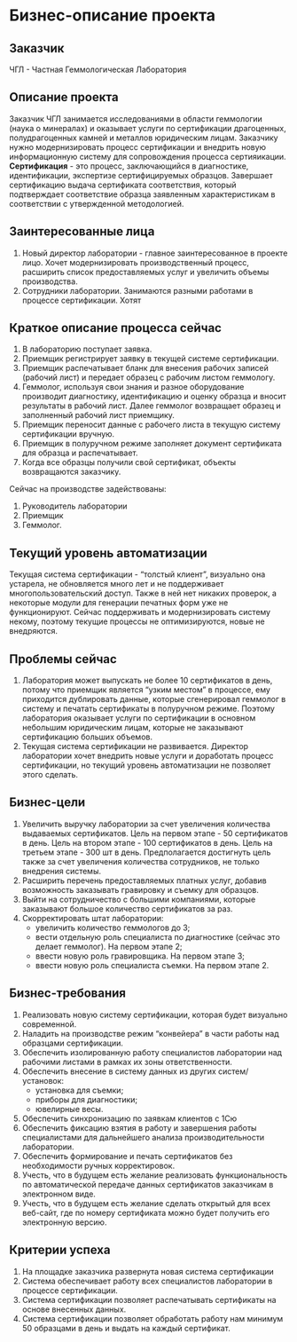 # Бизнес-описание проекта

## Заказчик

ЧГЛ - Частная Геммологическая Лаборатория

## Описание проекта

Заказчик ЧГЛ занимается исследованиями в области геммологии (наука о минералах) и оказывает услуги по сертификации драгоценных, полудрагоценных камней и металлов юридическим лицам. 
Заказчику нужно модернизировать процесс сертификации и внедрить новую информационную систему для сопровождения процесса сертияикации.
**Сертификация** - это процесс, заключающийся в диагностике, идентификации, экспертизе сертифицируемых образцов. Завершает сертификацию выдача сертификата соответствия, который подтверждает соответствие образца заявленным характеристикам в соответствии с утвержденной методологией.

## Заинтересованные лица

1. Новый директор лаборатории - главное заинтересованное в проекте лицо. Хочет модернизировать производственный процесс, расширить список предоставляемых услуг и увеличить объемы производства.
2. Сотрудники лаборатории. Занимаются разными работами в процессе сертификации. Хотят

## Краткое описание процесса сейчас

1. В лабораторию поступает заявка. 
2. Приемщик регистрирует заявку в текущей системе сертификации.
3. Приемщик распечатывает бланк для внесения рабочих записей (рабочий лист) и передает образец с рабочим листом геммологу.
4. Геммолог, используя свои знания и разное оборудование производит диагностику, идентификацию и оценку образца и вносит результаты в рабочий лист. Далее геммолог возвращает образец и заполненный рабочий лист приемщику.
5. Приемщик переносит данные с рабочего листа в текущую систему сертификации вручную.
6. Приемщик в полуручном режиме заполняет документ сертификата для образца и распечатывает.
7. Когда все образцы получили свой сертификат, объекты возвращаются заказчику.

Сейчас на производстве задействованы:
1. Руководитель лаборатории
2. Приемщик
3. Геммолог. 

## Текущий уровень автоматизации

Текущая система сертификации - “толстый клиент”, визуально она устарела, не обновляется много лет и не поддерживает многопользовательский доступ. Также в ней нет никаких проверок, а некоторые модули для генерации печатных форм уже не функционируют. Сейчас поддерживать и модернизировать систему некому, поэтому текущие процессы не оптимизируются, новые не внедряются.

## Проблемы сейчас

1. Лаборатория может выпускать не более 10 сертификатов в день, потому что приемщик является “узким местом” в процессе, ему приходится дублировать данные, которые сгенерировал геммолог в систему и печатать сертификаты в полуручном режиме. Поэтому лаборатория оказывает услуги по сертификации в основном небольшим юридическим лицам, которые не заказывают сертификацию больших объемов.
2. Текущая система сертификации не развивается. Директор лаборатории хочет внедрить новые услуги и доработать процесс сертификации, но текущий уровень автоматизации не позволяет этого сделать.

## Бизнес-цели
1. Увеличить выручку лаборатории за счет увеличения количества выдаваемых сертификатов. Цель на первом этапе - 50 сертификатов в день. Цель на втором этапе - 100 сертификатов в день. Цель на третьем этапе -  300 шт в день. Предполагается достигнуть цель также за счет увеличения количества сотрудников, не только внедрения системы.
2. Расширить перечень предоставляемых платных услуг, добавив возможность заказывать гравировку и съемку для образцов.
3. Выйти на сотрудничество с большими компаниями, которые заказывают большое количество сертификатов за раз.
4. Скорректировать штат лаборатории:
    - увеличить количество геммологов до 3;
    - вести отдельную роль специалиста по диагностике (сейчас это делает геммолог). На первом этапе 2; 
    - ввести новую роль гравировщика. На первом этапе 3;
    - ввести новую роль специалиста съемки. На первом этапе 2.

## Бизнес-требования

1. Реализовать новую систему сертификации, которая будет визуально современной. 
2. Наладить на производстве режим “конвейера” в части работы над образцами сертификации.
3. Обеспечить изолированную работу специалистов лаборатории над рабочими листами в рамках их зоны ответственности. 
4. Обеспечить внесение в систему данных из других систем/установок:
    - установка для съемки;
    - приборы для диагностики;
    - ювелирные весы.
5. Обеспечить синхронизацию по заявкам клиентов с 1Сю
6. Обеспечить фиксацию взятия в работу и завершения работы специалистами для дальнейшего анализа производительности лаборатории. 
7. Обеспечить формирование и печать сертификатов без необходимости ручных корректировок.
8. Учесть, что в будущем есть желание реализовать функциональность по автоматической передаче данных сертификатов заказчикам в электронном виде.
9. Учесть, что в будущем есть желание сделать открытый для всех веб-сайт, где по номеру сертификата можно будет получить его электронную версию.

## Критерии успеха

1. На площадке заказчика развернута новая система сертификации
2. Система обеспечивает работу всех специалистов лаборатории в процессе сертификации.
3. Система сертификации позволяет распечатывать сертификаты на основе внесенных данных.
4. Система сертификации позволяет обработать работу нам минимум 50 образцами в день и выдать на каждый сертификат.


